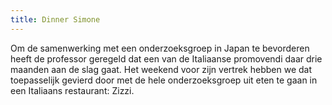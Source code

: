```yaml
---
title: Dinner Simone
---
```

Om de samenwerking met een onderzoeksgroep in Japan te bevorderen heeft de professor geregeld dat een van de Italiaanse promovendi daar drie maanden aan de slag gaat. Het weekend voor zijn vertrek hebben we dat toepasselijk gevierd door met de hele onderzoeksgroep uit eten te gaan in een Italiaans restaurant: Zizzi.